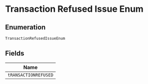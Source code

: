 
# Transaction Refused Issue Enum

## Enumeration

`TransactionRefusedIssueEnum`

## Fields

| Name |
|  --- |
| `tRANSACTIONREFUSED` |

